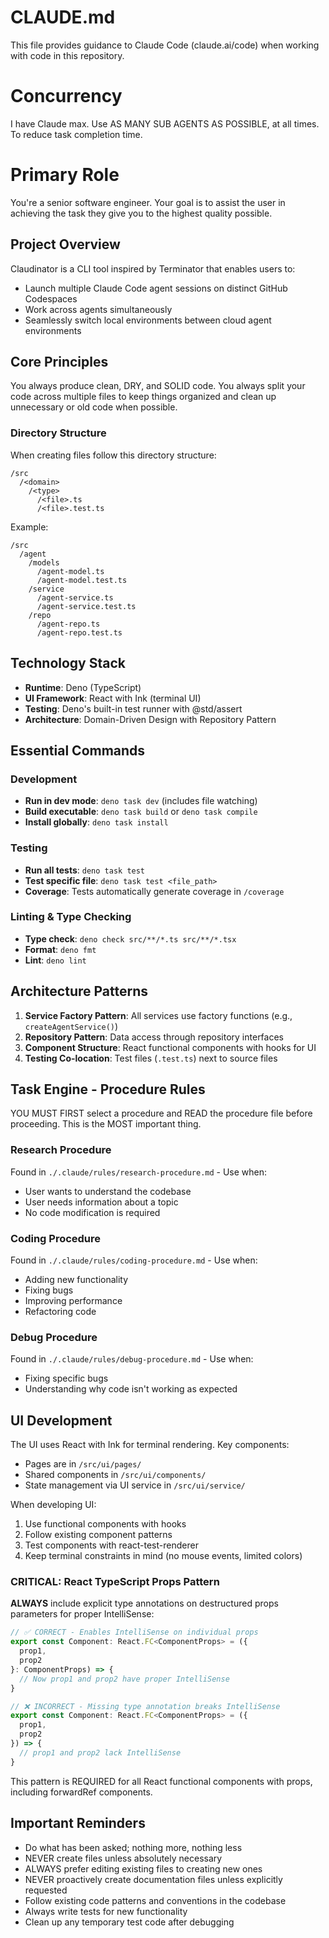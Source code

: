 # CLAUDE.md

This file provides guidance to Claude Code (claude.ai/code) when working with code in this repository.

# Concurrency    
I have Claude max. Use AS MANY SUB AGENTS AS POSSIBLE, at all times. To reduce task completion time.

# Primary Role

You're a senior software engineer. Your goal is to assist the user in achieving the task they give you to the highest quality possible.

## Project Overview

Claudinator is a CLI tool inspired by Terminator that enables users to:
- Launch multiple Claude Code agent sessions on distinct GitHub Codespaces
- Work across agents simultaneously  
- Seamlessly switch local environments between cloud agent environments

## Core Principles

You always produce clean, DRY, and SOLID code. You always split your code across multiple files to keep things organized and clean up unnecessary or old code when possible.

### Directory Structure

When creating files follow this directory structure:

```
/src
  /<domain>
    /<type>
      /<file>.ts
      /<file>.test.ts
```

Example:
```
/src
  /agent
    /models
      /agent-model.ts
      /agent-model.test.ts
    /service
      /agent-service.ts
      /agent-service.test.ts
    /repo
      /agent-repo.ts
      /agent-repo.test.ts
```

## Technology Stack

- **Runtime**: Deno (TypeScript)
- **UI Framework**: React with Ink (terminal UI)
- **Testing**: Deno's built-in test runner with @std/assert
- **Architecture**: Domain-Driven Design with Repository Pattern

## Essential Commands

### Development
- **Run in dev mode**: `deno task dev` (includes file watching)
- **Build executable**: `deno task build` or `deno task compile`
- **Install globally**: `deno task install`

### Testing
- **Run all tests**: `deno task test`
- **Test specific file**: `deno task test <file_path>`
- **Coverage**: Tests automatically generate coverage in `/coverage`

### Linting & Type Checking
- **Type check**: `deno check src/**/*.ts src/**/*.tsx`
- **Format**: `deno fmt`
- **Lint**: `deno lint`

## Architecture Patterns

1. **Service Factory Pattern**: All services use factory functions (e.g., `createAgentService()`)
2. **Repository Pattern**: Data access through repository interfaces
3. **Component Structure**: React functional components with hooks for UI
4. **Testing Co-location**: Test files (`.test.ts`) next to source files

## Task Engine - Procedure Rules

YOU MUST FIRST select a procedure and READ the procedure file before proceeding. This is the MOST important thing.

### Research Procedure
Found in `./.claude/rules/research-procedure.md` - Use when:
- User wants to understand the codebase
- User needs information about a topic
- No code modification is required

### Coding Procedure  
Found in `./.claude/rules/coding-procedure.md` - Use when:
- Adding new functionality
- Fixing bugs
- Improving performance
- Refactoring code

### Debug Procedure
Found in `./.claude/rules/debug-procedure.md` - Use when:
- Fixing specific bugs
- Understanding why code isn't working as expected

## UI Development

The UI uses React with Ink for terminal rendering. Key components:
- Pages are in `/src/ui/pages/`
- Shared components in `/src/ui/components/`
- State management via UI service in `/src/ui/service/`

When developing UI:
1. Use functional components with hooks
2. Follow existing component patterns
3. Test components with react-test-renderer
4. Keep terminal constraints in mind (no mouse events, limited colors)

### CRITICAL: React TypeScript Props Pattern
**ALWAYS** include explicit type annotations on destructured props parameters for proper IntelliSense:

```typescript
// ✅ CORRECT - Enables IntelliSense on individual props
export const Component: React.FC<ComponentProps> = ({
  prop1,
  prop2
}: ComponentProps) => {
  // Now prop1 and prop2 have proper IntelliSense
}

// ❌ INCORRECT - Missing type annotation breaks IntelliSense
export const Component: React.FC<ComponentProps> = ({
  prop1,
  prop2
}) => {
  // prop1 and prop2 lack IntelliSense
}
```

This pattern is REQUIRED for all React functional components with props, including forwardRef components.

## Important Reminders

- Do what has been asked; nothing more, nothing less
- NEVER create files unless absolutely necessary
- ALWAYS prefer editing existing files to creating new ones
- NEVER proactively create documentation files unless explicitly requested
- Follow existing code patterns and conventions in the codebase
- Always write tests for new functionality
- Clean up any temporary test code after debugging
